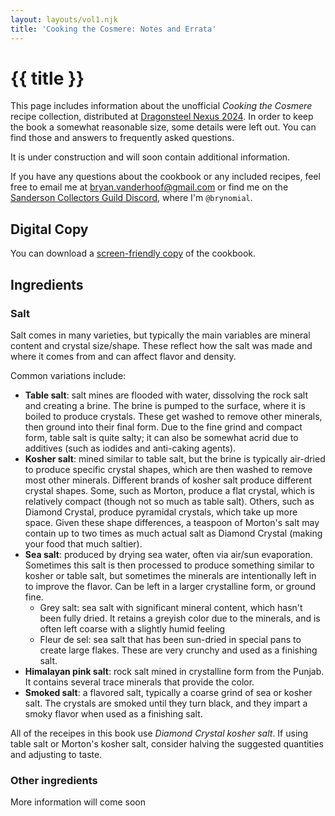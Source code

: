 ```yaml
---
layout: layouts/vol1.njk
title: 'Cooking the Cosmere: Notes and Errata'
---
```


# {{ title }}

This page includes information about the unofficial _Cooking the Cosmere_ recipe collection,
distributed at [Dragonsteel Nexus 2024](https://tabletop.events/conventions/dragonsteel-2024). In
order to keep the book a somewhat reasonable size, some details were left out. You can find those
and answers to frequently asked questions.

It is under construction and will soon contain additional information.

If you have any questions about the cookbook or any included recipes, feel free to email me at
bryan.vanderhoof@gmail.com or find me on the
[Sanderson Collectors Guild Discord](https://discord.gg/scg), where I'm `@brynomial`.

## Digital Copy

You can download a [screen-friendly copy](assets/vol1.pdf) of the cookbook.

## Ingredients

### Salt

Salt comes in many varieties, but typically the main variables are mineral content and crystal
size/shape. These reflect how the salt was made and where it comes from and can affect flavor and
density.

Common variations include:
* **Table salt**: salt mines are flooded with water, dissolving the rock salt and creating a brine. The
  brine is pumped to the surface, where it is boiled to produce crystals. These get washed to
  remove other minerals, then ground into their final form. Due to the fine grind and compact form,
  table salt is quite salty; it can also be somewhat acrid due to additives (such as iodides and
  anti-caking agents).
* **Kosher salt**: mined similar to table salt, but the brine is typically air-dried to produce specific
  crystal shapes, which are then washed to remove most other minerals. Different brands of kosher
  salt produce different crystal shapes. Some, such as Morton, produce a flat crystal, which is
  relatively compact (though not so much as table salt). Others, such as Diamond Crystal, produce
  pyramidal crystals, which take up more space. Given these shape differences, a teaspoon of
  Morton's salt may contain up to two times as much actual salt as Diamond Crystal (making your food
  that much saltier).
* **Sea salt**: produced by drying sea water, often via air/sun evaporation. Sometimes this salt is then
  processed to produce something similar to kosher or table salt, but sometimes the minerals are
  intentionally left in to improve the flavor. Can be left in a larger crystalline form, or ground
  fine.
  * Grey salt: sea salt with significant mineral content, which hasn't been fully dried. It retains
    a greyish color due to the minerals, and is often left coarse with a slightly humid feeling
  * Fleur de sel: sea salt that has been sun-dried in special pans to create large flakes. These are
    very crunchy and used as a finishing salt.
* **Himalayan pink salt**: rock salt mined in crystalline form from the Punjab. It contains several
  trace minerals that provide the color.
* **Smoked salt**: a flavored salt, typically a coarse grind of sea or kosher salt. The crystals are
  smoked until they turn black, and they impart a smoky flavor when used as a finishing salt.

All of the receipes in this book use *Diamond Crystal kosher salt*. If using table salt or Morton's
kosher salt, consider halving the suggested quantities and adjusting to taste.

### Other ingredients

More information will come soon
